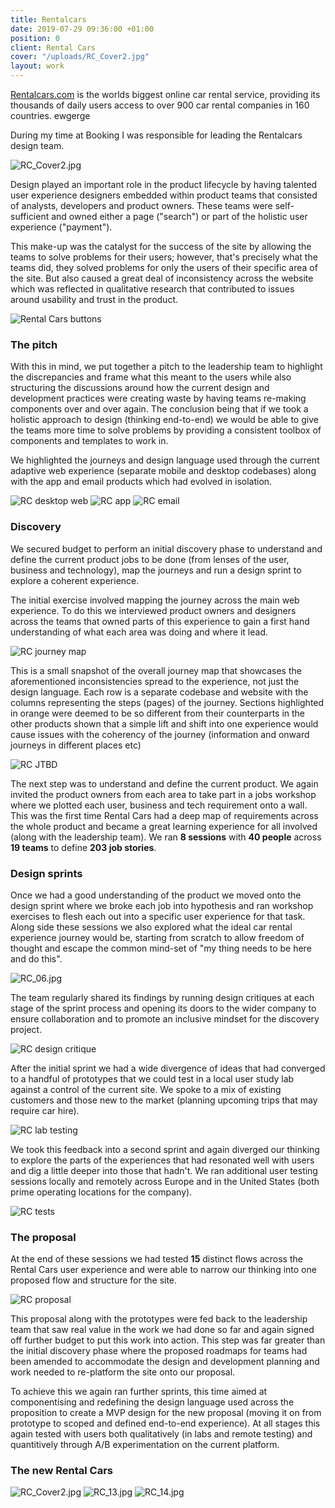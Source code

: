 ```yaml
---
title: Rentalcars
date: 2019-07-29 09:36:00 +01:00
position: 0
client: Rental Cars
cover: "/uploads/RC_Cover2.jpg"
layout: work
---
```


[Rentalcars.com](https://www.rentalcars.com/) is the worlds biggest online car rental service, providing its thousands of daily users access to over 900 car rental companies in 160 countries. ewgerge

During my time at Booking I was responsible for leading the Rentalcars design team.

![RC_Cover2.jpg](/uploads/RC_Cover2.jpg)

Design played an important role in the product lifecycle by having talented user experience designers embedded within product teams that consisted of analysts, developers and product owners. These teams were self-sufficient and owned either a page ("search") or part of the holistic user experience ("payment").

This make-up was the catalyst for the success of the site by allowing the teams to solve problems for their users; however, that's precisely what the teams did, they solved problems for only the users of their specific area of the site. But also caused a great deal of inconsistency across the website which was reflected in qualitative research that contributed to issues around usability and trust in the product.

![Rental Cars buttons](/uploads/RC_01.jpg)

### The pitch

With this in mind, we put together a pitch to the leadership team to highlight the discrepancies and frame what this meant to the users while also structuring the discussions around how the current design and development practices were creating waste by having teams re-making components over and over again. 
The conclusion being that if we took a holistic approach to design (thinking end-to-end) we would be able to give the teams more time to solve problems by providing a consistent toolbox of components and templates to work in.

We highlighted the journeys and design language used through the current adaptive web experience (separate mobile and desktop codebases) along with the app and email products which had evolved in isolation.

![RC desktop web](/uploads/RC_02.jpg)
![RC app](/uploads/RC_app.jpg)
![RC email](/uploads/RC_email.jpg)

### Discovery

We secured budget to perform an initial discovery phase to understand and define the current product jobs to be done (from lenses of the user, business and technology), map the journeys and run a design sprint to explore a coherent experience.

The initial exercise involved mapping the journey across the main web experience. To do this we interviewed product owners and designers across the teams that owned parts of this experience to gain a first hand understanding of what each area was doing and where it lead.

![RC journey map](/uploads/RC_03.jpg)

This is a small snapshot of the overall journey map that showcases the aforementioned inconsistencies spread to the experience, not just the design language.
Each row is a separate codebase and website with the columns representing the steps (pages) of the journey. Sections highlighted in orange were deemed to be so different from their counterparts in the other products shown that a simple lift and shift into one experience would cause issues with the coherency of the journey (information and onward journeys in different places etc)

![RC JTBD](/uploads/RC_05.jpg)

The next step was to understand and define the current product. We again invited the product owners from each area to take part in a jobs workshop where we plotted each user, business and tech requirement onto a wall. This was the first time Rental Cars had a deep map of requirements across the whole product and became a great learning experience for all involved (along with the leadership team). 
We ran **8 sessions** with **40 people** across **19 teams** to define **203 job stories**.

### Design sprints

Once we had a good understanding of the product we moved onto the design sprint where we broke each job into hypothesis and ran workshop exercises to flesh each out into a specific user experience for that task. Along side these sessions we also explored what the ideal car rental experience journey would be, starting from scratch to allow freedom of thought and escape the common mind-set of "my thing needs to be here and do this".

![RC_06.jpg](/uploads/RC_06.jpg)

The team regularly shared its findings by running design critiques at each stage of the sprint process and opening its doors to the wider company to ensure collaboration and to promote an inclusive mindset for the discovery project.

![RC design critique](/uploads/RC_07.jpg)

After the initial sprint we had a wide divergence of ideas that had converged to a handful of prototypes that we could test in a local user study lab against a control of the current site. We spoke to a mix of existing customers and those new to the market (planning upcoming trips that may require car hire).

![RC lab testing](/uploads/RC_08.jpg)

We took this feedback into a second sprint and again diverged our thinking to explore the parts of the experiences that had resonated well with users and dig a little deeper into those that hadn't. We ran additional user testing sessions locally and remotely across Europe and in the United States (both prime operating locations for the company).

![RC tests](/uploads/RC_09.jpg)

### The proposal

At the end of these sessions we had tested **15** distinct flows across the Rental Cars user experience and were able to narrow our thinking into one proposed flow and structure for the site.

![RC proposal](/uploads/RC_10.jpg)

This proposal along with the prototypes were fed back to the leadership team that saw real value in the work we had done so far and again signed off further budget to put this work into action. This step was far greater than the initial discovery phase where the proposed roadmaps for teams had been amended to accommodate the design and development planning and work needed to re-platform the site onto our proposal.

To achieve this we again ran further sprints, this time aimed at componentising and redefining the design language used across the proposition to create a MVP design for the new proposal (moving it on from prototype to scoped and defined end-to-end experience). 
At all stages this again tested with users both qualitatively (in labs and remote testing) and quantitively through A/B experimentation on the current platform.

### The new Rental Cars

![RC_Cover2.jpg](/uploads/RC_Cover2.jpg)
![RC_13.jpg](/uploads/RC_13.jpg)
![RC_14.jpg](/uploads/RC_14.jpg)
